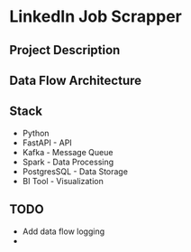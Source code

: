 # LinkedIn Job Scrapper

## Project Description

## Data Flow Architecture

## Stack
* Python
* FastAPI - API
* Kafka - Message Queue
* Spark - Data Processing 
* PostgresSQL - Data Storage
* BI Tool - Visualization 

## TODO
* Add data flow logging 
* 


